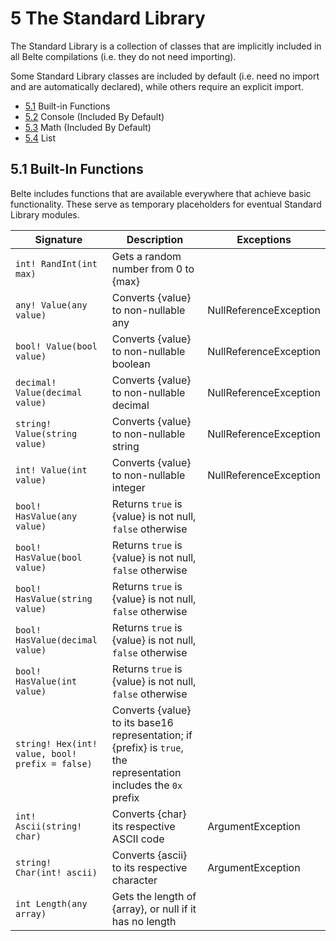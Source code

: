 # 5 The Standard Library

The Standard Library is a collection of classes that are implicitly included in all Belte compilations (i.e. they do not
need importing).

Some Standard Library classes are included by default (i.e. need no import and are automatically declared), while others
require an explicit import.

- [5.1](#51-built-in-functions) Built-in Functions
- [5.2](StandardLibrary/Console.md) Console (Included By Default)
- [5.3](StandardLibrary/Math.md) Math (Included By Default)
- [5.4](StandardLibrary/List.md) List

## 5.1 Built-In Functions

Belte includes functions that are available everywhere that achieve basic functionality. These serve as temporary
placeholders for eventual Standard Library modules.

| Signature | Description | Exceptions |
|-|-|-|
| `int! RandInt(int max)` | Gets a random number from 0 to {max} | |
| `any! Value(any value)` | Converts {value} to non-nullable any | NullReferenceException |
| `bool! Value(bool value)` | Converts {value} to non-nullable boolean | NullReferenceException |
| `decimal! Value(decimal value)` | Converts {value} to non-nullable decimal | NullReferenceException |
| `string! Value(string value)` | Converts {value} to non-nullable string | NullReferenceException |
| `int! Value(int value)` | Converts {value} to non-nullable integer | NullReferenceException |
| `bool! HasValue(any value)` | Returns `true` is {value} is not null, `false` otherwise | |
| `bool! HasValue(bool value)` | Returns `true` is {value} is not null, `false` otherwise | |
| `bool! HasValue(string value)` | Returns `true` is {value} is not null, `false` otherwise | |
| `bool! HasValue(decimal value)` | Returns `true` is {value} is not null, `false` otherwise | |
| `bool! HasValue(int value)` | Returns `true` is {value} is not null, `false` otherwise | |
| `string! Hex(int! value, bool! prefix = false)` | Converts {value} to its base16 representation; if {prefix} is `true`, the representation includes the `0x` prefix | |
| `int! Ascii(string! char)` | Converts {char} its respective ASCII code | ArgumentException |
| `string! Char(int! ascii)` | Converts {ascii} to its respective character | ArgumentException |
| `int Length(any array)` | Gets the length of {array}, or null if it has no length | |

